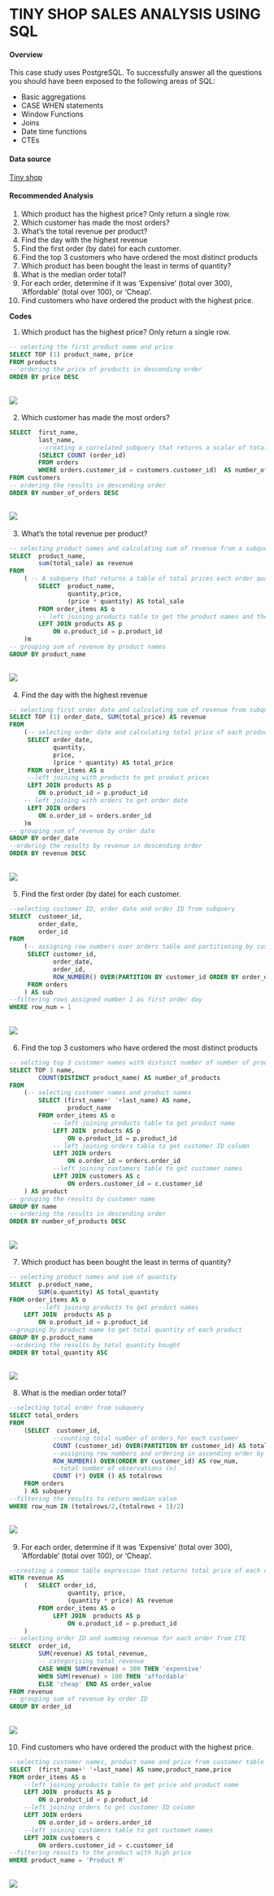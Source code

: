 # TINY SHOP SALES ANALYSIS USING SQL
#### Overview
This case study uses PostgreSQL. To successfully answer all the questions you should have been exposed to the following areas of SQL:
* Basic aggregations
* CASE WHEN statements
* Window Functions
* Joins
* Date time functions
* CTEs
#### Data source
[Tiny shop](Tiny_shop_database.sql)

#### Recommended Analysis
1. Which product has the highest price? Only return a single row.
2. Which customer has made the most orders?
3. What’s the total revenue per product?
4. Find the day with the highest revenue
5. Find the first order (by date) for each customer.
6. Find the top 3 customers who have ordered the most distinct products
7. Which product has been bought the least in terms of quantity?
8. What is the median order total?
9. For each order, determine if it was ‘Expensive’ (total over 300), ‘Affordable’ (total over 100), or ‘Cheap’.
10. Find customers who have ordered the product with the highest price.

**Codes**
1. Which product has the highest price? Only return a single row.
```SQL
-- selecting the first product name and price
SELECT TOP (1) product_name, price
FROM products
-- ordering the price of products in descending order
ORDER BY price DESC
```
![](q1.jpg)
---
2. Which customer has made the most orders?
```SQL
SELECT	first_name, 
		last_name,
        --creating a correlated subquery that returns a scalar of total number of orders
		(SELECT COUNT (order_id)
		FROM orders 
		WHERE orders.customer_id = customers.customer_id)  AS number_of_orders
FROM customers
-- ordering the results in descending order
ORDER BY number_of_orders DESC
```
![](q2.jpg)
---
3. What’s the total revenue per product?
```SQL
-- selecting product names and calculating sum of revenue from a subquery
SELECT	product_name,
		sum(total_sale) as revenue
FROM
	( -- A subquery that returns a table of total prices each order quantity has	
		SELECT  product_name,
				quantity,price, 
				(price * quantity) AS total_sale
		FROM order_items AS o
		-- left joining products table to get the product names and their prices
		LEFT JOIN products AS p 
			ON o.product_id = p.product_id
	)m
-- grouping sum of revenue by product names
GROUP BY product_name
```
![](q3.jpg)
---
4. Find the day with the highest revenue
```SQL
-- selecting first order date and calculating sum of revenue from subquery
SELECT TOP (1) order_date, SUM(total_price) AS revenue
FROM
	(-- selecting order date and calculating total price of each product quantity
	 SELECT order_date,
			quantity,
			price, 
			(price * quantity) AS total_price 
	 FROM order_items AS o
	 --left joining with products to get product prices
	 LEFT JOIN products AS p
		ON o.product_id = p.product_id
	-- left joining with orders to get order date
	 LEFT JOIN orders 
		ON o.order_id = orders.order_id
	)m
-- grouping sum of revenue by order date
GROUP BY order_date
--ordering the results by revenue in descending order
ORDER BY revenue DESC
```
![](q4.jpg)
---
5. Find the first order (by date) for each customer.
```SQL
--selecting customer ID, order date and order ID from subquery
SELECT  customer_id, 
		order_date, 
		order_id
FROM 
	(-- assigning row numbers over orders table and partitioning by customer ID and ordering by date in each partition
	 SELECT customer_id, 
			order_date, 
			order_id, 
			ROW_NUMBER() OVER(PARTITION BY customer_id ORDER BY order_date) AS row_num
	 FROM orders
	) AS sub
--filtering rows assigned number 1 as first order day 
WHERE row_num = 1
```
![](q5.jpg)
---
6. Find the top 3 customers who have ordered the most distinct products
```SQL
-- selcting top 3 customer names with distinct number of number of products 
SELECT TOP 3 name, 
		COUNT(DISTINCT product_name) AS number_of_products
FROM 
	(-- selecting customer names and product names
		SELECT (first_name+' '+last_name) AS name, 
				product_name
		FROM order_items AS o
			-- left joining products table to get product name
			LEFT JOIN  products AS p
				ON o.product_id = p.product_id
			-- left joining orders table to get customer ID column 
			LEFT JOIN orders
				ON o.order_id = orders.order_id
			--left joining customers table to get customer names
			LEFT JOIN customers AS c
				ON orders.customer_id = c.customer_id
	) AS product
-- grouping the results by customer name
GROUP BY name
-- ordering the results in descending order
ORDER BY number_of_products DESC
```
![](q6.jpg)
---
7. Which product has been bought the least in terms of quantity?
```SQL
-- selecting product names and sum of quantity
SELECT	p.product_name,
		SUM(o.quantity) AS total_quantity
FROM order_items AS o
		--left joining products to get product names
	LEFT JOIN  products AS p
		ON o.product_id = p.product_id
--grouping by product name to get total quantity of each product
GROUP BY p.product_name
--ordering the results by total quantity bought
ORDER BY total_quantity ASC
```
![](qff.jpg)
---
8. What is the median order total?
```SQL
--selecting total order from subquery
SELECT total_orders
FROM	
	(SELECT  customer_id,
			--counting total number of orders for each customer
			COUNT (customer_id) OVER(PARTITION BY customer_id) AS total_orders,
			--assigning row numbers and ordering in ascending order by customer ID
			ROW_NUMBER() OVER(ORDER BY customer_id) AS row_num,
			--total number of observations (n)
			COUNT (*) OVER () AS totalrows
	FROM orders
	) AS subquery
--filtering the results to return median value
WHERE row_num IN (totalrows/2,(totalrows + 1)/2)
```
![](q8.jpg)
---
9. For each order, determine if it was ‘Expensive’ (total over 300), ‘Affordable’ (total over 100), or ‘Cheap’.
```SQL
--creating a common table expression that returns total price of each order quantity
WITH revenue AS 
	(	SELECT order_id, 
				quantity, price,
				(quantity * price) AS revenue
		FROM order_items AS o
			LEFT JOIN  products AS p
				ON o.product_id = p.product_id
	) 
-- selecting order ID and summing revenue for each order from CTE 
SELECT	order_id, 
		SUM(revenue) AS total_revenue, 
		-- categorising total revenue
		CASE WHEN SUM(revenue) > 300 THEN 'expensive'
		WHEN SUM(revenue) > 100 THEN 'affordable'
		ELSE 'cheap' END AS order_value
FROM revenue
-- grouping sum of revenue by order ID
GROUP BY order_id
```
![](q9.jpg)
---
10. Find customers who have ordered the product with the highest price.
```SQL
--selecting customer names, product name and price from customer table and products table
SELECT  (first_name+' '+last_name) AS name,product_name,price
FROM order_items AS o
	--left joining products table to get price and product name
	LEFT JOIN  products AS p
		ON o.product_id = p.product_id
	--left joining orders to get customer ID column
	LEFT JOIN orders
		ON o.order_id = orders.order_id
	--left joining customers table to get customet names
	LEFT JOIN customers c
		ON orders.customer_id = c.customer_id
--filtering results to the product with high price
WHERE product_name = 'Product M'
```
![](q10.jpg)
---

